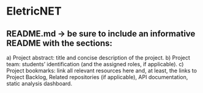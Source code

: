 # EletricNET

## README.md → be sure to include an informative README with the sections:
a) Project abstract: title and concise description of the project.
b) Project team: students’ identification (and the assigned roles, if applicable).
c) Project bookmarks: link all relevant resources here and, at least, the links to Project
Backlog, Related repositories (if applicable), API documentation, static analysis dashboard.
